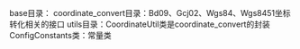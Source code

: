 base目录：
coordinate_convert目录：Bd09、Gcj02、Wgs84、Wgs8451坐标转化相关的接口
utils目录：CoordinateUtil类是coordinate_convert的封装
ConfigConstants类：常量类